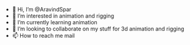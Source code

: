 - 👋 Hi, I’m @AravindSpar
- 👀 I’m interested in animation and rigging
- 🌱 I’m currently learning animation
- 💞️ I’m looking to collaborate on my stuff for 3d animation and rigging
- 📫 How to reach me mail

<!---
AravindSpar/AravindSpar is a ✨ special ✨ repository because its `README.md` (this file) appears on your GitHub profile.
You can click the Preview link to take a look at your changes.
--->
